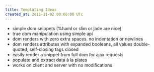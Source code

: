 ```yaml
---
title: Templating Ideas
created_at: 2011-11-02 00:00:00 UTC
---
```


* simple dom snippets (%haml or slim or jade are nice)
* true dom manipulation using simple api
* dom renders with zero extra spaces. no indentation or newlines
* dom renders attributes with expanded booleans, all values double-quoted, self-closing tags closed
* easily render a snippet from full dom for ajax requests
* populate and extract data à la plates
* works on client and server with no modifications
